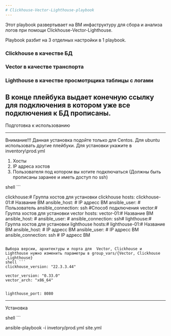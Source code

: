 ```yaml
--- 
# Clickhouse-Vector-Lighthouse-playbook
---
```


Этот playbook развертывает на ВМ инфаструктуру для сбора и анализа логов при помощи Clickhouse-Vector-Lighthouse.

Playbook разбит на 3 отделных настройки в 1 playbook.
### Clickhouse в качестве БД
### Vector в качестве транспорта
### Lighthouse в качестве просмотрщика таблицы с логами


В конце плейбука выдает конечную ссылку для подключения в котором уже все подключения к БД прописаны. 
---

Подготовка к использованию

---
Внимание!!! Данная установка подойте только для Centos. Для ubuntu использовать другие плейбуки. 
Для установки укажите в inventory\prod.yml 
1. Хосты
2. IP адреса хостов 
3.  Пользователя под котором вы хотите подключаться (Должны быть прописаны заранее и иметь доступ по ssh)

shell ```

clickhouse:# Группа хостов для установки clickhouse 
  hosts:
    clickhouse-01:# Название ВМ
      ansible_host: <IP address># IP адресс ВМ
      ansible_user: <User># Пользователь 
      ansible_connection: ssh #Способ подключения 
vector:# Группа хостов для установки vector
  hosts:
    vector-01:# Название ВМ
      ansible_host: <IP address>#
      ansible_user: <User>#
      ansible_connection: ssh#
lighthouse:# Группа хостов для установки lighthouse
  hosts:#
    lighthouse-01:# Название ВМ
      ansible_host: <IP address> # IP адресс ВМ
      ansible_user: <User> # IP адресс ВМ
      ansible_connection: ssh # IP адресс ВМ

```

Выбора версии, архитектуры и порта для  Vector, Clickhouse и Lighthouse нужно изменить параметры в group_vars/{Vector, Clickhouse ,Lighthouse}
shell ```
clickhouse_version: "22.3.3.44"

vector_version: "0.33.0"
vector_arch: "x86_64"


lighthouse_port: 8080

```
---
 Установка 

shell ```

ansible-playbook -i invetory/prod.yml site.yml

```
